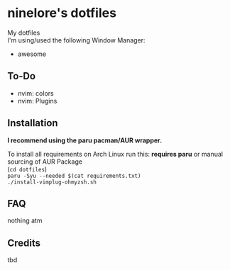 # ninelore's dotfiles
My dotfiles    
I'm using/used the following Window Manager:
* awesome

## To-Do

- nvim: colors
- nvim: Plugins

## Installation
**I recommend using the paru pacman/AUR wrapper.**

To install all requirements on Arch Linux run this: **requires paru** or manual sourcing of AUR Package   
(`cd dotfiles`)   
`paru -Syu --needed $(cat requirements.txt)`   
`./install-vimplug-ohmyzsh.sh`   

## FAQ
nothing atm

## Credits
tbd
